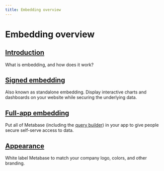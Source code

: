 ```yaml
---
title: Embedding overview
---
```


# Embedding overview

## [Introduction](./introduction.md)

What is embedding, and how does it work?

## [Signed embedding](./signed-embedding.md)

Also known as standalone embedding. Display interactive charts and dashboards on your website while securing the underlying data.

## [Full-app embedding](./full-app-embedding.md)

Put all of Metabase (including the [query builder](../questions/query-builder/introduction.md#the-query-builder)) in your app to give people secure self-serve access to data.

## [Appearance](../configuring-metabase/appearance.md)

White label Metabase to match your company logo, colors, and other branding.
